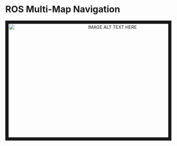 ROS Multi-Map Navigation
====================

<p align="middle">
    <a href="http://www.youtube.com/watch?feature=player_embedded&v=2hI9hNIvbrc
    " target="_blank"><img src="http://img.youtube.com/vi/2hI9hNIvbrc/0.jpg" 
    alt="IMAGE ALT TEXT HERE" width="640" height="360" border="10"/></a>
</p>
